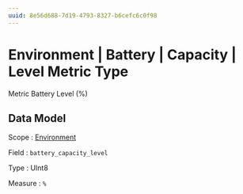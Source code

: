 ```yaml
---
uuid: 8e56d688-7d19-4793-8327-b6cefc6c0f98
---
```

# Environment | Battery | Capacity | Level Metric Type

Metric Battery Level (%)

## Data Model

Scope
: [Environment](../../../../metric-scopes-reference/environment.md)

Field
: `battery_capacity_level`

Type
: UInt8

Measure
: `%`
